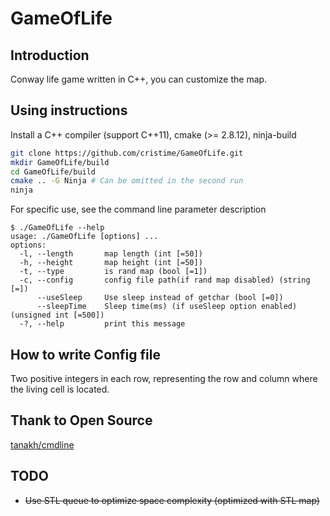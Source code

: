 # GameOfLife

## Introduction
Conway life game written in C++, you can customize the map.

## Using instructions
Install a C++ compiler (support C++11), cmake (>= 2.8.12), ninja-build
```bash
git clone https://github.com/cristime/GameOfLife.git
mkdir GameOfLife/build
cd GameOfLife/build
cmake .. -G Ninja # Can be omitted in the second run
ninja
```

For specific use, see the command line parameter description
```
$ ./GameOfLife --help
usage: ./GameOfLife [options] ... 
options:
  -l, --length       map length (int [=50])
  -h, --height       map height (int [=50])
  -t, --type         is rand map (bool [=1])
  -c, --config       config file path(if rand map disabled) (string [=])
      --useSleep     Use sleep instead of getchar (bool [=0])
      --sleepTime    Sleep time(ms) (if useSleep option enabled) (unsigned int [=500])
  -?, --help         print this message
```

## How to write Config file
Two positive integers in each row, representing the row and column where the living cell is located.

## Thank to Open Source
<a href="https://github.com/tanakh/cmdline">tanakh/cmdline</a>

## TODO
* ~~Use STL queue to optimize space complexity (optimized with STL map)~~